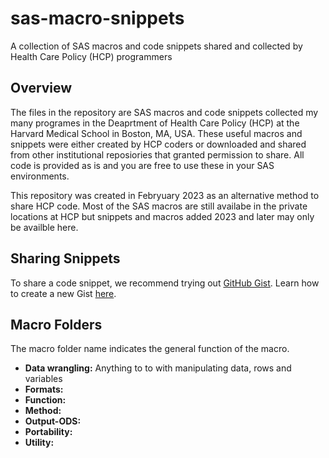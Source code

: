 # sas-macro-snippets
A collection of SAS macros and code snippets shared and collected by Health Care Policy (HCP) programmers

## Overview
The files in the repository are SAS macros and code snippets collected my many programes in the Deaprtment of Health Care Policy (HCP) at the Harvard Medical School in Boston, MA, USA. These useful macros and snippets were either created by HCP coders or downloaded and shared from other institutional  reposiories that granted permission to share. All code is provided as is and you are free to use these in your SAS environments.

This repository was created in Febryuary 2023 as an alternative method to share HCP code. Most of the SAS macros are still availabe in the private locations at HCP but snippets and macros added 2023 and later may only be availble here.

## Sharing Snippets
To share a code snippet, we recommend trying out [GitHub Gist](https://gist.github.com). Learn how to create a new Gist [here](https://docs.github.com/en/get-started/writing-on-github/editing-and-sharing-content-with-gists/creating-gists).

## Macro Folders
The macro folder name indicates the general function of the macro. 
* **Data wrangling:** Anything to to with manipulating data, rows and variables
* **Formats:**
* **Function:**
* **Method:**
* **Output-ODS:**
* **Portability:**
* **Utility:**


